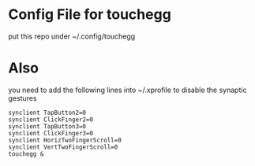 # Config File for touchegg
put this repo under ~/.config/touchegg

# Also
you need to add the following lines into ~/.xprofile to disable the synaptic gestures
```
synclient TapButton2=0
synclient ClickFinger2=0
synclient TapButton3=0
synclient ClickFinger3=0
synclient HorizTwoFingerScroll=0
synclient VertTwoFingerScroll=0
touchegg &
```
